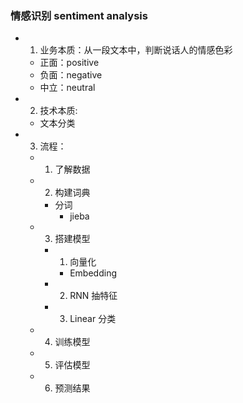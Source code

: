 ### 情感识别 sentiment analysis
- 1. 业务本质：从一段文本中，判断说话人的情感色彩
  - 正面：positive
  - 负面：negative
  - 中立：neutral

- 2. 技术本质:
  - 文本分类

- 3. 流程：
  - 1. 了解数据
  - 2. 构建词典
    - 分词
      - jieba
  - 3. 搭建模型
    - 1. 向量化
      - Embedding
    - 2. RNN 抽特征
    - 3. Linear 分类
  - 4. 训练模型
  - 5. 评估模型
  - 6. 预测结果
